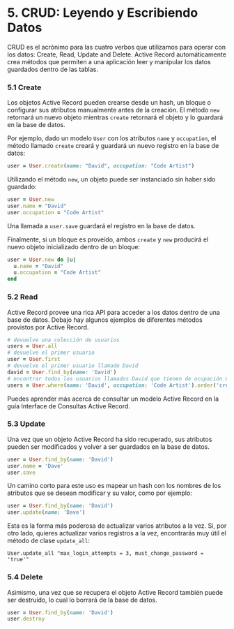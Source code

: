 # 5. CRUD: Leyendo y Escribiendo Datos

CRUD es el acrónimo para las cuatro verbos que utilizamos para operar con los datos: Create, Read, Update and Delete. Active Record automáticamente crea métodos que permiten a una aplicación leer y manipular los datos guardados dentro de las tablas.

### 5.1 Create

Los objetos Active Record pueden crearse desde un hash, un bloque o configurar sus atributos manualmente antes de la creación. El método `new` retornará un nuevo objeto mientras `create` retornará el objeto y lo guardará en la base de datos.

Por ejemplo, dado un modelo `User` con los atributos `name` y `occupation`, el método llamado `create` creará y guardará un nuevo registro en la base de datos:

```ruby
user = User.create(name: "David", occupation: "Code Artist")
```

Utilizando el método `new`, un objeto puede ser instanciado sin haber sido guardado:

```ruby
user = User.new
user.name = "David"
user.occupation = "Code Artist"
```

Una llamada a `user.save` guardará el registro en la base de datos.

Finalmente, si un bloque es proveído, ambos `create` y `new` producirá el nuevo objeto inicializado dentro de un bloque:

```ruby
user = User.new do |u|
  u.name = "David"
  u.occupation = "Code Artist"
end
```

### 5.2 Read

Active Record provee una rica API para acceder a los datos dentro de una base de datos. Debajo hay algunos ejemplos de diferentes métodos provistos por Active Record.

```ruby
# devuelve una colección de usuarios
users = User.all
# devuelve el primer usuario
user = User.first
# devuelve el primer usuario llamado David
david = User.find_by(name: 'David')
# encontrar todos los usuarios llamados David que tienen de ocupación Code Artists y ordenado por created_at en sentido cronológicamente inverso
users = User.where(name: 'David', occupation: 'Code Artist').order('created_at DESC')
```

Puedes aprender más acerca de consultar un modelo Active Record en la guía Interface de Consultas Active Record.

### 5.3 Update 

Una vez que un objeto Active Record ha sido recuperado, sus atributos pueden ser modificados y volver a ser guardados en la base de datos.

```ruby
user = User.find_by(name: 'David')
user.name = 'Dave'
user.save
```

Un camino corto para este uso es mapear un hash con los nombres de los atributos que se desean modificar y su valor, como por ejemplo:

```ruby
user = User.find_by(name: 'David')
user.update(name: 'Dave')
```

Esta es la forma más poderosa de actualizar varios atributos a la vez. Si, por otro lado, quieres actualizar varios registros a la vez, encontrarás muy útil el método de clase `update_all`:

`User.update_all "max_login_attempts = 3, must_change_password = 'true'"`

### 5.4 Delete 

Asimismo, una vez que se recupera el objeto Active Record también puede ser destruído, lo cual lo borrará de la base de datos.

```ruby
user = User.find_by(name: 'David')
user.destroy
```



